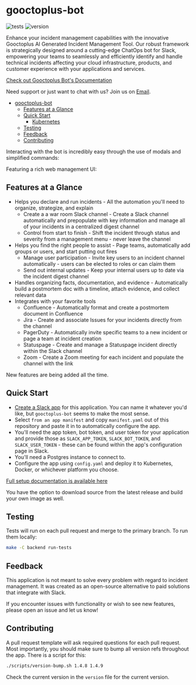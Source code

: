 # gooctoplus-bot

![tests](https://github.com/AMAN3003/incident-bot/actions/workflows/tests.yml/badge.svg)
![version](https://img.shields.io/github/v/release/AMAN3003/incident-bot)

Enhance your incident management capabilities with the innovative Gooctoplus AI Generated Incident Management Tool. Our robust framework is strategically designed around a cutting-edge ChatOps bot for Slack, empowering your teams to seamlessly and efficiently identify and handle technical incidents affecting your cloud infrastructure, products, and customer experience with your applications and services.

[Check out Gooctoplus Bot's Documentation](https://docs.gooctoplus.com)

Need support or just want to chat with us? Join us on [Email](founders@gooctoplus.com).

- [gooctoplus-bot](#gooctoplus-bot)
  - [Features at a Glance](#features-at-a-glance)
  - [Quick Start](#quick-start)
    - [Kubernetes](#kubernetes)
  - [Testing](#testing)
  - [Feedback](#feedback)
  - [Contributing](#contributing)

Interacting with the bot is incredibly easy through the use of modals and simplified commands:

[//]: # (<img src="https://github.com/AMAN3003/incident-bot/blob/main/assets/incident-bot-demo-1.gif" width="700" height="500" />)

Featuring a rich web management UI:

[//]: # (<img src="https://github.com/AMAN3003/incident-bot/blob/main/assets/incident-bot-demo-2.gif" width="700" height="500" />)

## Features at a Glance

- Helps you declare and run incidents - All the automation you'll need to organize, strategize, and explain
  - Create a a war room Slack channel - Create a Slack channel automatically and prepopulate with key information and manage all of your incidents in a centralized digest channel
  - Control from start to finish - Shift the incident through status and severity from a management menu - never leave the channel
- Helps you find the right people to assist - Page teams, automatically add groups or users, and start putting out fires
  - Manage user participation - Invite key users to an incident channel automatically - users can be elected to roles or can claim them
  - Send out internal updates - Keep your internal users up to date via the incident digest channel
- Handles organizing facts, documentation, and evidence - Automatically build a postmortem doc with a timeline, attach evidence, and collect relevant data
- Integrates with your favorite tools
  - Confluence - Automatically format and create a postmortem document in Confluence
  - Jira - Create and associate Issues for your incidents directly from the channel
  - PagerDuty - Automatically invite specific teams to a new incident or page a team at incident creation
  - Statuspage - Create and manage a Statuspage incident directly within the Slack channel
  - Zoom - Create a Zoom meeting for each incident and populate the channel with the link

New features are being added all the time.

## Quick Start

- [Create a Slack app](https://api.slack.com/apps?new_app=1) for this application. You can name it whatever you'd like, but `gooctoplus-bot` seems to make the most sense.
- Select `from an app manifest` and copy `manifest.yaml` out of this repository and paste it in to automatically configure the app.
- You'll need the app token, bot token, and user token for your application and provide those as `SLACK_APP_TOKEN`, `SLACK_BOT_TOKEN`, and `SLACK_USER_TOKEN` - these can be found within the app's configuration page in Slack.
- You'll need a Postgres instance to connect to.
- Configure the app using `config.yaml` and deploy it to Kubernetes, Docker, or whichever platform you choose.

[Full setup documentation is available here](https://docs.incidentbot.io/setup/)

You have the option to download source from the latest release and build your own image as well.


## Testing

Tests will run on each pull request and merge to the primary branch. To run them locally:

```bash
make -C backend run-tests
```

## Feedback

This application is not meant to solve every problem with regard to incident management. It was created as an open-source alternative to paid solutions that integrate with Slack.

If you encounter issues with functionality or wish to see new features, please open an issue and let us know!

## Contributing

A pull request template will ask required questions for each pull request. Most importantly, you should make sure to bump all version refs throughout the app. There is a script for this:

```bash
./scripts/version-bump.sh 1.4.8 1.4.9
```

Check the current version in the `version` file for the current version.
